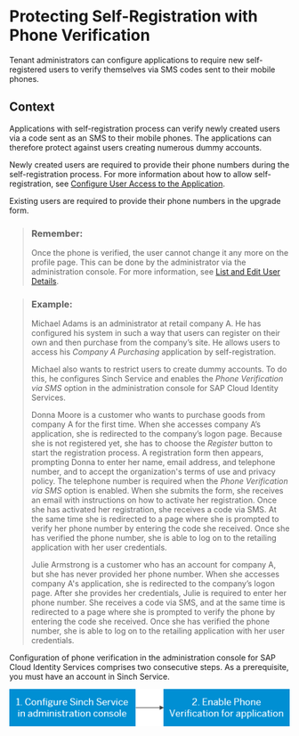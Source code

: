 <!-- loio5834b6e2e9224411a5c59e246f7b513e -->

# Protecting Self-Registration with Phone Verification

Tenant administrators can configure applications to require new self-registered users to verify themselves via SMS codes sent to their mobile phones.



## Context

Applications with self-registration process can verify newly created users via a code sent as an SMS to their mobile phones. The applications can therefore protect against users creating numerous dummy accounts.

Newly created users are required to provide their phone numbers during the self-registration process. For more information about how to allow self-registration, see [Configure User Access to the Application](configure-user-access-to-the-application-8b147c4.md).

Existing users are required to provide their phone numbers in the upgrade form.

> ### Remember:  
> Once the phone is verified, the user cannot change it any more on the profile page. This can be done by the administrator via the administration console. For more information, see [List and Edit User Details](list-and-edit-user-details-045cb01.md).

> ### Example:  
> Michael Adams is an administrator at retail company A. He has configured his system in such a way that users can register on their own and then purchase from the company’s site. He allows users to access his *Company A Purchasing* application by self-registration.
> 
> Michael also wants to restrict users to create dummy accounts. To do this, he configures Sinch Service and enables the *Phone Verification via SMS* option in the administration console for SAP Cloud Identity Services.
> 
> Donna Moore is a customer who wants to purchase goods from company A for the first time. When she accesses company A’s application, she is redirected to the company’s logon page. Because she is not registered yet, she has to choose the *Register* button to start the registration process. A registration form then appears, prompting Donna to enter her name, email address, and telephone number, and to accept the organization's terms of use and privacy policy. The telephone number is required when the *Phone Verification via SMS* option is enabled. When she submits the form, she receives an email with instructions on how to activate her registration. Once she has activated her registration, she receives a code via SMS. At the same time she is redirected to a page where she is prompted to verify her phone number by entering the code she received. Once she has verified the phone number, she is able to log on to the retailing application with her user credentials.
> 
> Julie Armstrong is a customer who has an account for company A, but she has never provided her phone number. When she accesses company A's application, she is redirected to the company’s logon page. After she provides her credentials, Julie is required to enter her phone number. She receives a code via SMS, and at the same time is redirected to a page where she is prompted to verify the phone by entering the code she received. Once she has verified the phone number, she is able to log on to the retailing application with her user credentials.

Configuration of phone verification in the administration console for SAP Cloud Identity Services comprises two consecutive steps. As a prerequisite, you must have an account in Sinch Service.

![](images/Image_Map_Phone_Verification_via_SMS_cebb851.png)

